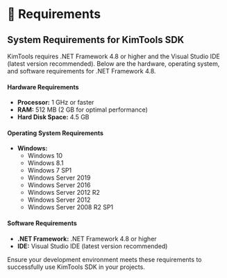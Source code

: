 # 🔹 Requirements&#x20;

## System Requirements for KimTools SDK

KimTools requires .NET Framework 4.8 or higher and the Visual Studio IDE (latest version recommended). Below are the hardware, operating system, and software requirements for .NET Framework 4.8.

#### Hardware Requirements

* **Processor:** 1 GHz or faster
* **RAM:** 512 MB (2 GB for optimal performance)
* **Hard Disk Space:** 4.5 GB

#### Operating System Requirements

* **Windows:**
  * Windows 10
  * Windows 8.1
  * Windows 7 SP1
  * Windows Server 2019
  * Windows Server 2016
  * Windows Server 2012 R2
  * Windows Server 2012
  * Windows Server 2008 R2 SP1

#### Software Requirements

* **.NET Framework:** .NET Framework 4.8 or higher
* **IDE:** Visual Studio IDE (latest version recommended)

Ensure your development environment meets these requirements to successfully use KimTools SDK in your projects.
